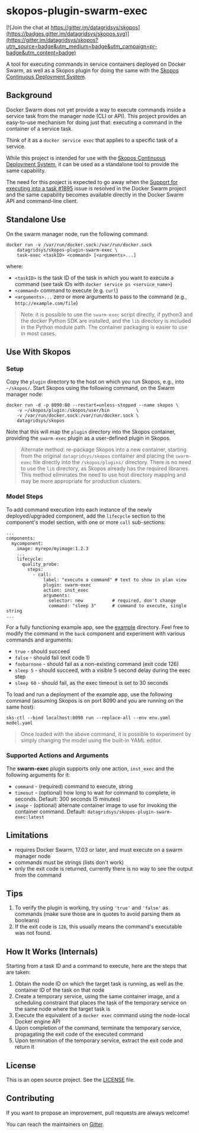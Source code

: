 # skopos-plugin-swarm-exec

[![Join the chat at https://gitter.im/datagridsys/skopos](https://badges.gitter.im/datagridsys/skopos.svg)](https://gitter.im/datagridsys/skopos?utm_source=badge&utm_medium=badge&utm_campaign=pr-badge&utm_content=badge)

A tool for executing commands in service containers deployed on Docker Swarm, as well as
a Skopos plugin for doing the same with the
[Skopos Continuous Deployment System](http://datagridsys.com).

## Background

Docker Swarm does not yet provide a way to execute commands inside a service
task from the manager node (CLI or API). This project provides an easy-to-use
mechanism for doing just that: executing a command in the container of a service task.

Think of it as a `docker service exec` that applies to a specific task of a service.

While this project is intended for use with the [Skopos Continuous Deployment System](http://datagridsys.com),
it can be used as a standalone tool to provide the same capability.

The need for this project is expected to go away when the
[Support for executing into a task #1895](https://github.com/docker/swarmkit/issues/1895)
issue is resolved in the Docker Swarm project and the same capability becomes available
directly in the Docker Swarm API and command-line client.

## Standalone Use

On the swarm manager node, run the following command:

```
docker run -v /var/run/docker.sock:/var/run/docker.sock
    datagridsys/skopos-plugin-swarm-exec \
    task-exec <taskID> <command> [<arguments>...]
```

where:

* `<taskID>` is the task ID of the task in which you want to execute a command (see task IDs with `docker service ps <service_name>`)
* `<command>` command to execute (e.g. `curl`)
* `<arguments>...` zero or more arguments to pass to the command (e.g., `http://example.com/file`)

>Note: it is possible to use the `swarm-exec` script directly, if python3 and
the docker Python SDK are installed, and the `lib` directory is included in the
Python module path. The container packaging is easier to use in most cases.


## Use With Skopos

### Setup

Copy the `plugin` directory to the host on which you run Skopos, e.g., into `~/skopos/`.
Start Skopos using the following command, on the Swarm manager node:

```
docker run -d -p 8090:80 --restart=unless-stopped --name skopos \
    -v ~/skopos/plugin:/skopos/user/bin          \
    -v /var/run/docker.sock:/var/run/docker.sock \
    datagridsys/skopos
```

Note that this will map the `plugin` directory into the Skopos container, providing
the `swarm-exec` plugin as a user-defined plugin in Skopos.

>Alternate method: re-package Skopos into a new container, starting from
the original `datagridsys/skopos` container and placing the `swarm-exec` file
directly into the `/skopos/plugins/` directory. There is no need to use the `lib`
directory, as Skopos already has the required libraries. This method eliminates the
need to use host directory mapping and may be more appropriate for production clusters.

### Model Steps

To add command execution into each instance of the newly deployed/upgraded
component, add the `lifecycle` section to the component's model section, with
one or more `call` sub-sections:

```
...
components:
  mycomponent:
    image: myrepo/myimage:1.2.3
    ...
    lifecycle:
      quality_probe:
        steps:
          - call:
              label: "execute a command" # text to show in plan view
              plugin: swarm-exec
              action: inst_exec
              arguments:
                selector: new 		    # required, don't change
                command: "sleep 3"      # command to execute, single string
...
```

For a fully functioning example app, see the [example](example/) directory. Feel
free to modify the command in the `back` component and experiment with various
commands and arguments:

* `true` - should succeed
* `false` - should fail (exit code 1)
* `foobarnone` - should fail as a non-existing command (exit code 126)
* `sleep 5` - should succeed, with a visible 5 second delay during the exec step
* `sleep 60` - should fail, as the exec timeout is set to 30 seconds

To load and run a deployment of the example app, use the following command
(assuming Skopos is on port 8090 and you are running on the same host):

`sks-ctl --bind localhost:8090 run --replace-all --env env.yaml model.yaml`

>Once loaded with the above command, it is possible to experiment by simply
changing the model using the built-in YAML editor.


### Supported Actions and Arguments

The **swarm-exec** plugin supports only one action, `inst_exec` and the following arguments for it:

* `command` - (required) command to execute, string
* `timeout` - (optional) how long to wait for command to complete, in seconds. Default: 300 seconds (5 minutes)
* `image` - (optional) alternate container image to use for invoking the container command. Default: `datagridsys/skopos-plugin-swarm-exec:latest`

## Limitations

* requires Docker Swarm, 17.03 or later, and must execute on a swarm manager node
* commands must be strings (lists don't work)
* only the exit code is returned, currently there is no way to see the output from the command

## Tips

1. To verify the plugin is working, try using `'true'` and `'false'` as commands (make sure those are in quotes to avoid parsing them as booleans)
1. If the exit code is `126`, this usually means the command's executable was not found.

## How It Works (Internals)

Starting from a task ID and a command to execute, here are the steps that are taken:

1. Obtain the node ID on which the target task is running, as well as the container ID
of the task on that node
1. Create a temporary service, using the same container image, and a scheduling constraint
that places the task of the temporary service on the same node where the target task is
1. Execute the equivalent of a `docker exec` command using the node-local Docker engine API
1. Upon completion of the command, terminate the temporary service, propagating the exit code of the executed command
1. Upon termination of the temporary service, extract the exit code and return it

## License

This is an open source project. See the [LICENSE](LICENSE) file.

## Contributing

If you want to propose an improvement, pull requests are always welcome!

You can reach the maintainers on [Gitter](https://gitter.im/datagridsys/skopos).